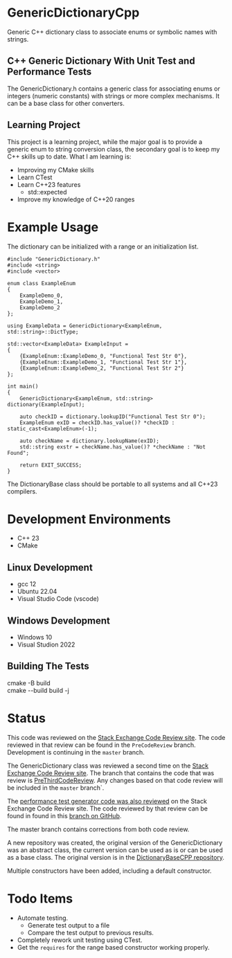 # GenericDictionaryCpp
Generic C++ dictionary class to associate enums or symbolic names with strings.

## C++ Generic Dictionary With Unit Test and Performance Tests  

The GenericDictionary.h contains a generic class for associating enums or integers (numeric constants) 
with strings or more complex mechanisms. It can be a base class for other converters.

## Learning Project  
This project is a learning project, while the major goal is to provide a generic enum to string conversion class, the secondary goal is to keep my C++ skills up to date. What I am learning is:  
 - Improving my CMake skills  
 - Learn CTest  
 - Learn C++23 features  
   - std::expected  
 - Improve my knowledge of C++20 ranges  

# Example Usage  

The dictionary can be initialized with a range or an initialization list.

```
#include "GenericDictionary.h"
#include <string>
#include <vector>

enum class ExampleEnum
{
	ExampleDemo_0,
	ExampleDemo_1,
	ExampleDemo_2
};

using ExampleData = GenericDictionary<ExampleEnum, std::string>::DictType;

std::vector<ExampleData> ExampleInput = 
{
	{ExampleEnum::ExampleDemo_0, "Functional Test Str 0"},
	{ExampleEnum::ExampleDemo_1, "Functional Test Str 1"},
	{ExampleEnum::ExampleDemo_2, "Functional Test Str 2"}
};

int main()
{
    GenericDictionary<ExampleEnum, std::string> dictionary(ExampleInput);

    auto checkID = dictionary.lookupID("Functional Test Str 0");
    ExampleEnum exID = checkID.has_value()? *checkID : static_cast<ExampleEnum>(-1);

    auto checkName = dictionary.lookupName(exID);
    std::string exstr = checkName.has_value()? *checkName : "Not Found";
    
    return EXIT_SUCCESS;
}

```

The DictionaryBase class should be portable to all systems and all C++23 compilers.

# Development Environments  
- C++ 23
- CMake

## Linux Development  
- gcc 12
- Ubuntu 22.04
- Visual Studio Code (vscode)

## Windows Development  
- Windows 10
- Visual Studion 2022

## Building The Tests  
cmake -B build  
cmake --build build -j

# Status  
This code was reviewed on the [Stack Exchange Code Review site](https://codereview.stackexchange.com/questions/293782/generic-c-class-to-associate-enum-values-with-strings-for-translation). The code reviewed in that review can be found in the `PreCodeReview` branch. Development is continuing in the `master` branch.  

The GenericDictionary class was reviewed a second time on the [Stack Exchange Code Review site](https://codereview.stackexchange.com/questions/294285/second-try-at-c-20-generic-dictionary-for-enums-and-strings). The branch that contains the code that was review is [PreThirdCodeReview](https://github.com/pacmaninbw/GenericDictionaryCpp/tree/PreThirdCodeReview). Any changes based on that code review will be included in the `master` branch`.

The [performance test generator code was also reviewed](https://codereview.stackexchange.com/questions/293933/c20-performance-test-code-generator) on the Stack Exchange Code Review site. The code reviewed by that review can be found in found in this [branch on GitHub](https://github.com/pacmaninbw/DictionaryBaseCPP/tree/PerformanceTestGeneratorCodeReview).

The master branch contains corrections from both code review.

A new repository was created, the original version of the GenericDictionary was an abstract class, the current version can be used as is or can be used as a base class. The original version is in the [DictionaryBaseCPP repository](https://github.com/pacmaninbw/DictionaryBaseCPP).    

Multiple constructors have been added, including a default constructor.  
# Todo Items  
 - Automate testing.
   - Generate test output to a file
   - Compare the test output to previous results.
 - Completely rework unit testing using CTest.
 - Get the `requires` for the range based constructor working properly.
 
